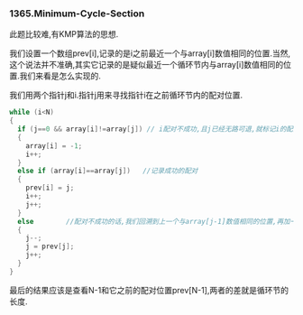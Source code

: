 ### 1365.Minimum-Cycle-Section

此题比较难,有KMP算法的思想.

我们设置一个数组prev[i],记录的是i之前最近一个与array[i]数值相同的位置.当然,这个说法并不准确,其实它记录的是疑似最近一个循环节内与array[i]数值相同的位置.我们来看是怎么实现的.

我们用两个指针j和i.指针j用来寻找指针i在之前循环节内的配对位置.
```cpp
while (i<N)
{
  if (j==0 && array[i]!=array[j]) // i配对不成功,且j已经无路可退,就标记i的配对是-1;下一轮考虑i++
  {
    array[i] = -1;
    i++;
  }
  else if (array[i]==array[j])   //记录成功的配对
  {
    prev[i] = j;
    i++;
    j++;
  }
  else        //配对不成功的话,我们回溯到上一个与array[j-1]数值相同的位置,再加一.
  {
    j--;
    j = prev[j];
    j++;
  }
}
```
最后的结果应该是查看N-1和它之前的配对位置prev[N-1],两者的差就是循环节的长度.
